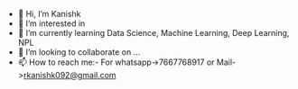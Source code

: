 - 👋 Hi, I’m Kanishk
- 👀 I’m interested in 
- 🌱 I’m currently learning Data Science, Machine Learning, Deep Learning, NPL
- 💞️ I’m looking to collaborate on ...
- 📫 How to reach me:- For whatsapp->7667768917 or Mail->rkanishk092@gmail.com

<!---
RKanishk/RKanishk is a ✨ special ✨ repository because its `README.md` (this file) appears on your GitHub profile.
You can click the Preview link to take a look at your changes.
--->
